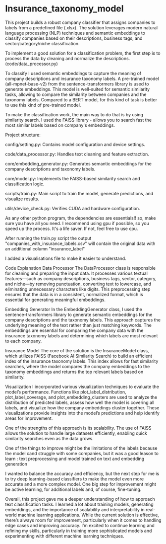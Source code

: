 # Insurance_taxonomy_model

This project builds a robust company classifier that assigns companies to labels from a predefined file (.xlsx). The solution leverages modern natural language processing (NLP) techniques and semantic embeddings to classify companies based on their descriptions, business tags, and sector/category/niche classification.

To implement a good solution for a classification problem, the first step is to process the data by cleaning and normalize the descriptions. (code/data_processor.py)

To classify I used semantic embeddings to capture the meaning of company descriptions and insurance taxonomy labels. A pre-trained model (all-mpnet-base-v2) from the sentence-transformers library is used to generate embeddings. This model is well-suited for semantic similarity tasks, allowing to compare the similarity between companies and the taxonomy labels.
Compared to a BERT model, for this kind of task is better to use this kind of pre-trained model. 

To make the classification work, the main way to do that is by using similarity search. I used the FAISS library - allows you to search fast the most similar labels based on company's embeddings. 

Project structure:

config/setting.py: Contains model configuration and device settings.

code/data_processor.py: Handles text cleaning and feature extraction.

core/embedding_generator.py: Generates semantic embeddings for the company descriptions and taxonomy labels.

core/model.py: Implements the FAISS-based similarity search and classification logic.

scripts/train.py: Main script to train the model, generate predictions, and visualize results.

utils/device_check.py: Verifies CUDA and hardware configuration.

As any other python program, the dependencies are essentials!! so, make sure you have all you need. I recommend using gpu if possible, so you speed up the process. It's a life saver. If not, feel free to use cpu. 

After running the train.py script the output "companies_with_insurance_labels.csv" will contain the original data with an additional column "insurance_label"

I added a visualisations file to make it easier to understand.

Code Explanation
Data Processor
The DataProcessor class is responsible for cleaning and preparing the input data. It processes various textual features—such as company descriptions, business tags, sector, category, and niche—by removing punctuation, converting text to lowercase, and eliminating unnecessary characters like digits. 
This preprocessing step ensures that the data is in a consistent, normalized format, which is essential for generating meaningful embeddings.

Embedding Generator
In the EmbeddingGenerator class, I used the sentence-transformers library to generate semantic embeddings for the company descriptions and the taxonomy labels. This approach captures the underlying meaning of the text rather than just matching keywords. 
The embeddings are essential for comparing the company data with the insurance taxonomy labels and determining which labels are most relevant to each company.

Insurance Model
The core of the solution is the InsuranceModel class, which utilizes FAISS (Facebook AI Similarity Search) to build an efficient index of the insurance taxonomy labels. 
This index allows for fast similarity searches, where the model compares the company embeddings to the taxonomy embeddings and returns the top relevant labels based on similarity.

Visualization
I incorporated various visualization techniques to evaluate the model’s performance. Functions like plot_label_distribution, plot_label_coverage, and plot_embedding_clusters are used to analyze the distribution of predicted labels, assess how well the model is covering all labels, and visualize how the company embeddings cluster together. 
These visualizations provide insights into the model’s predictions and help identify areas for improvement.

One of the strengths of this approach is its scalability. The use of FAISS allows the solution to handle large datasets efficiently, enabling quick similarity searches even as the data grows.


One of the things to improve might be the limitations of the labels because the model cand struggle with some companies, but it was a good leason to learn : text preprocessing and model trained on text and embedding generation

I wanted to balance the accuracy and efficiency, but the next step for me is to try deep learning-based classifiers to make the model even more accurate and a more complex model. One big step for improvement might be active learning, for additional labels and, of course, fine-tuning. 

Overall, this project gave me a deeper understanding of how to approach text classification tasks. I learned a lot about training models, generating embeddings, and the importance of scalability and interpretability in real-world machine learning applications. While the current solution is effective, there’s always room for improvement, particularly when it comes to handling edge cases and improving accuracy. 
I’m excited to continue learning and refining my skills, particularly in training more sophisticated models and experimenting with different machine learning techniques.
